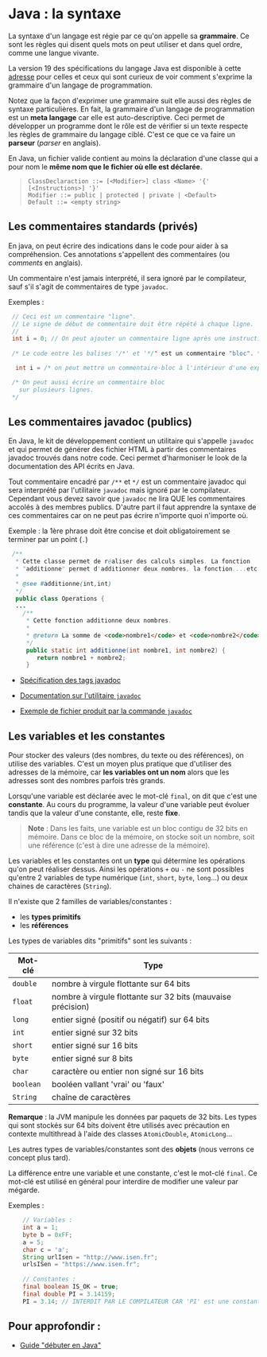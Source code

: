 # Java : la syntaxe

La syntaxe d'un langage est régie par ce qu'on appelle sa **grammaire**. Ce sont 
les règles qui disent quels mots on peut utiliser et dans quel ordre, comme une 
langue vivante.

La version 19 des spécifications du langage Java est disponible à cette
[adresse](https://docs.oracle.com/javase/specs/jls/se19/html/index.html) 
pour celles et ceux qui sont curieux de voir comment s'exprime la grammaire d'un 
langage de programmation.

Notez que la façon d'exprimer une grammaire suit elle aussi des règles de 
syntaxe particulières. En fait, la grammaire d'un langage de programmation est 
un **meta langage** car elle est auto-descriptive. Ceci permet de développer un 
programme dont le rôle est de vérifier si un texte respecte les règles de 
grammaire du langage ciblé. C'est ce que ce va faire un **parseur** (*parser*
en anglais).

En Java, un fichier valide contient au moins la déclaration d'une classe qui a 
pour nom le **même nom que le fichier où elle est déclarée**.

>```
> ClassDeclaraction ::= [<Modifier>] class <Name> '{' [<Instructions>] '}'
> Modifier ::= public | protected | private | <Default>
> Default ::= <empty string>
>```


## Les commentaires standards (privés)

En java, on peut écrire des indications dans le code pour aider à sa 
compréhension. Ces annotations s'appellent des commentaires (ou *comments* en 
anglais).

Un commentaire n'est jamais interprété, il sera ignoré par le compilateur, sauf 
s'il s'agit de commentaires de type `javadoc`.

Exemples :

```java
 // Ceci est un commentaire "ligne".
 // Le signe de début de commentaire doit être répété à chaque ligne.
 //
 int i = 0; // On peut ajouter un commentaire ligne après une instruction mais pas avant.
 
 /* Le code entre les balises '/*' et '*/' est un commentaire "bloc". */

  int i = /* on peut mettre un commentaire-bloc à l'intérieur d'une expression */ 2 + 4 + 8 + 16;

 /* On peut aussi écrire un commentaire bloc
   sur plusieurs lignes.
 */
```

## Les commentaires javadoc (publics)

En Java, le kit de développement contient un utilitaire qui s'appelle
`javadoc` et qui permet de générer des fichier HTML à partir des commentaires
javadoc trouvés dans notre code. Ceci permet d'harmoniser le look de la 
documentation des API écrits en Java.

Tout commentaire encadré par `/**` et `*/` est un commentaire javadoc qui sera
interprété par l'utilitaire `javadoc` mais ignoré par le compilateur. Cependant
vous devez savoir que `javadoc` ne lira QUE les commentaires accolés à des 
membres publics. D'autre part il faut apprendre la syntaxe de ces commentaires 
car on ne peut pas écrire n'importe quoi n'importe où.

Exemple : la 1ère phrase doit être concise et doit obligatoirement se terminer par un 
point (`.`)
```java
 /** 
  * Cette classe permet de réaliser des calculs simples. La fonction 
  * "additionne" permet d'additionner deux nombres, la fonction....etc.
  *
  * @see #additionne(int,int)
  */
  public class Operations {
  ...
	/**
	 * Cette fonction additionne deux nombres.
	 *
	 * @return La somme de <code>nombre1</code> et <code>nombre2</code>.
	 */
	 public static int additionne(int nombre1, int nombre2) {
		return nombre1 + nombre2;
	 }
```

- [Spécification des tags javadoc](https://docs.oracle.com/en/java/javase/19/docs/specs/javadoc/doc-comment-spec.html)

- [Documentation sur l'utilitaire `javadoc`](https://docs.oracle.com/en/java/javase/19/docs/specs/man/javadoc.html)

- [Exemple de fichier produit par la commande `javadoc`](https://docs.oracle.com/en/java/javase/19/docs/api/java.base/java/lang/System.html)



## Les variables et les constantes

Pour stocker des valeurs (des nombres, du texte ou des références), on utilise
des variables. C'est un moyen plus pratique que d'utiliser des adresses de la 
mémoire, car **les variables ont un nom** alors que les adresses sont des 
nombres parfois très grands. 

Lorsqu'une variable est déclarée avec le mot-clé `final`, on dit que c'est une 
**constante**. Au cours du programme, la valeur d'une variable peut évoluer 
tandis que la valeur d'une constante, elle, reste **fixe**.

> **Note** :
> Dans les faits, une variable est un bloc contigu de 32 bits en mémoire. 
> Dans ce bloc de la mémoire, on stocke soit un nombre, soit une référence 
> (c'est à dire une adresse de la mémoire). 

Les variables et les constantes ont un **type** qui détermine les opérations 
qu'on peut réaliser dessus. Ainsi les opérations `+` ou `-` ne sont possibles 
qu'entre 2 variables de type numérique (`int`, `short`, `byte`, `long`...) ou
deux chaines de caractères (`String`).

Il n'existe que 2 familles de variables/constantes : 

+ les **types primitifs**
+ les **références**

Les types de variables dits "primitifs" sont les suivants :

|Mot-clé   | Type                                                        |
|----------|-------------------------------------------------------------|
| `double` | nombre à virgule flottante sur 64 bits                      |
| `float`  | nombre à virgule flottante sur 32 bits (mauvaise précision) |
| `long`   | entier signé (positif ou négatif) sur 64 bits               |
| `int`    | entier signé sur 32 bits                                    |
| `short`  | entier signé sur 16 bits                                    |
| `byte`   | entier signé sur 8 bits                                     |
| `char`   | caractère ou entier non signé sur 16 bits                   |
| `boolean`| booléen vallant 'vrai' ou 'faux'                            |
| `String` | chaîne de caractères                                        |

**Remarque** : la JVM manipule les données par paquets de 32 bits. Les types qui
sont stockés sur 64 bits doivent être utilisés avec précaution en contexte 
multithread à l'aide des classes `AtomicDouble`, `AtomicLong`...

Les autres types de variables/constantes sont des **objets** (nous verrons ce 
concept plus tard).

La différence entre une variable et une constante, c'est le mot-clé `final`. Ce
mot-clé est utilisé en général pour interdire de modifier une valeur par mégarde.

Exemples :

```java
	// Variables :
	int a = 1;
	byte b = 0xFF;
	a = 5;
	char c = 'a';
	String urlIsen = "http://www.isen.fr";
	urlsISen = "https://www.isen.fr";
	
	// Constantes :
	final boolean IS_OK = true;
	final double PI = 3.14159;
	PI = 3.14; // INTERDIT PAR LE COMPILATEUR CAR 'PI' est une constante
```


## Pour approfondir :

- [Guide "débuter en Java"](https://www.data-transitionnumerique.com/apprenez-programmation-java)


